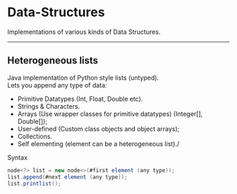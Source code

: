 # Data-Structures
Implementations of various kinds of Data Structures.
___________________________________________________

## Heterogeneous lists
Java implementation of Python style lists (untyped).\
Lets you append any type of data:
- Primitive Datatypes (Int, Float, Double etc).
- Strings & Characters.
- Arrays (Use wrapper classes for primitive datatypes) (Integer[], Double[]);
- User-defined (Custom class objects and object arrays);
- Collections.
- Self elementing (element can be a heterogeneous list)./

Syntax
```java
node<?> list = new node<>(#first element (any type));
list.append(#next element (any type));
list.printlist();
```

